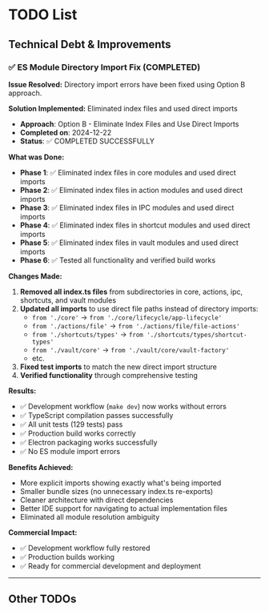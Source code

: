 # TODO List

## Technical Debt & Improvements

### ✅ ES Module Directory Import Fix (COMPLETED)
**Issue Resolved:** Directory import errors have been fixed using Option B approach.

**Solution Implemented:** Eliminated index files and used direct imports
- **Approach**: Option B - Eliminate Index Files and Use Direct Imports
- **Completed on**: 2024-12-22
- **Status**: ✅ COMPLETED SUCCESSFULLY

**What was Done:**
- **Phase 1**: ✅ Eliminated index files in core modules and used direct imports
- **Phase 2**: ✅ Eliminated index files in action modules and used direct imports  
- **Phase 3**: ✅ Eliminated index files in IPC modules and used direct imports
- **Phase 4**: ✅ Eliminated index files in shortcut modules and used direct imports
- **Phase 5**: ✅ Eliminated index files in vault modules and used direct imports
- **Phase 6**: ✅ Tested all functionality and verified build works

**Changes Made:**
1. **Removed all index.ts files** from subdirectories in core, actions, ipc, shortcuts, and vault modules
2. **Updated all imports** to use direct file paths instead of directory imports:
   - `from './core'` → `from './core/lifecycle/app-lifecycle'`
   - `from './actions/file'` → `from './actions/file/file-actions'`
   - `from './shortcuts/types'` → `from './shortcuts/types/shortcut-types'`
   - `from './vault/core'` → `from './vault/core/vault-factory'`
   - etc.
3. **Fixed test imports** to match the new direct import structure
4. **Verified functionality** through comprehensive testing

**Results:**
- ✅ Development workflow (`make dev`) now works without errors
- ✅ TypeScript compilation passes successfully
- ✅ All unit tests (129 tests) pass
- ✅ Production build works correctly
- ✅ Electron packaging works successfully
- ✅ No ES module import errors

**Benefits Achieved:**
- More explicit imports showing exactly what's being imported
- Smaller bundle sizes (no unnecessary index.ts re-exports)
- Cleaner architecture with direct dependencies
- Better IDE support for navigating to actual implementation files
- Eliminated all module resolution ambiguity

**Commercial Impact:**
- ✅ Development workflow fully restored
- ✅ Production builds working
- ✅ Ready for commercial development and deployment

---

## Other TODOs
<!-- Add other TODO items here as they come up -->